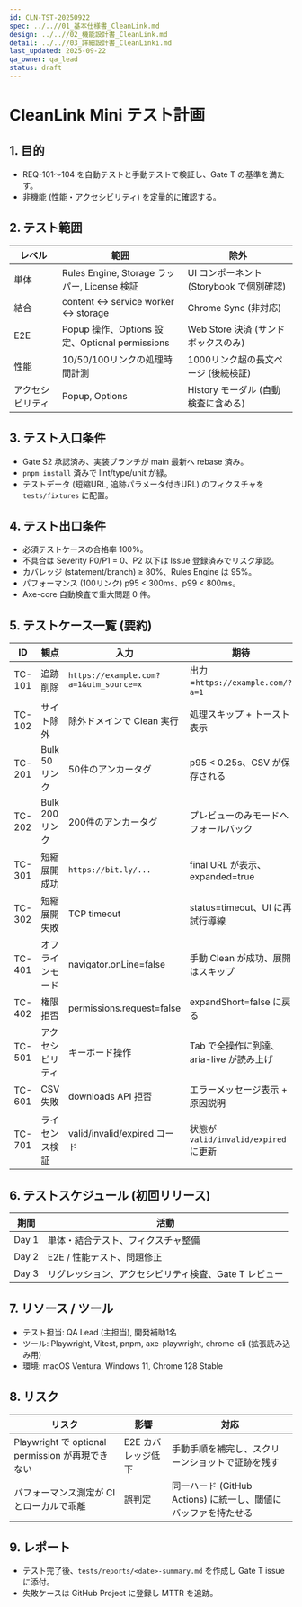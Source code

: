 ```yaml
---
id: CLN-TST-20250922
spec: ../..//01_基本仕様書_CleanLink.md
design: ../..//02_機能設計書_CleanLink.md
detail: ../..//03_詳細設計書_CleanLinki.md
last_updated: 2025-09-22
qa_owner: qa_lead
status: draft
---
```


# CleanLink Mini テスト計画

## 1. 目的
- REQ-101〜104 を自動テストと手動テストで検証し、Gate T の基準を満たす。
- 非機能 (性能・アクセシビリティ) を定量的に確認する。

## 2. テスト範囲
| レベル | 範囲 | 除外 |
|---|---|---|
| 単体 | Rules Engine, Storage ラッパー, License 検証 | UI コンポーネント (Storybook で個別確認) |
| 結合 | content ↔ service worker ↔ storage | Chrome Sync (非対応) |
| E2E | Popup 操作、Options 設定、Optional permissions | Web Store 決済 (サンドボックスのみ) |
| 性能 | 10/50/100リンクの処理時間計測 | 1000リンク超の長文ページ (後続検証) |
| アクセシビリティ | Popup, Options | History モーダル (自動検査に含める) |

## 3. テスト入口条件
- Gate S2 承認済み、実装ブランチが main 最新へ rebase 済み。
- `pnpm install` 済みで lint/type/unit が緑。
- テストデータ (短縮URL, 追跡パラメータ付きURL) のフィクスチャを `tests/fixtures` に配置。

## 4. テスト出口条件
- 必須テストケースの合格率 100%。
- 不具合は Severity P0/P1 = 0、P2 以下は Issue 登録済みでリスク承認。
- カバレッジ (statement/branch) ≥ 80%、Rules Engine は 95%。
- パフォーマンス (100リンク) p95 < 300ms、p99 < 800ms。
- Axe-core 自動検査で重大問題 0 件。

## 5. テストケース一覧 (要約)
| ID | 観点 | 入力 | 期待 |
|---|---|---|---|
| TC-101 | 追跡削除 | `https://example.com?a=1&utm_source=x` | 出力=`https://example.com/?a=1` |
| TC-102 | サイト除外 | 除外ドメインで Clean 実行 | 処理スキップ + トースト表示 |
| TC-201 | Bulk 50リンク | 50件のアンカータグ | p95 < 0.25s、CSV が保存される |
| TC-202 | Bulk 200リンク | 200件のアンカータグ | プレビューのみモードへフォールバック |
| TC-301 | 短縮展開成功 | `https://bit.ly/...` | final URL が表示、expanded=true |
| TC-302 | 短縮展開失敗 | TCP timeout | status=timeout、UI に再試行導線 |
| TC-401 | オフラインモード | navigator.onLine=false | 手動 Clean が成功、展開はスキップ |
| TC-402 | 権限拒否 | permissions.request=false | expandShort=false に戻る |
| TC-501 | アクセシビリティ | キーボード操作 | Tab で全操作に到達、aria-live が読み上げ |
| TC-601 | CSV失敗 | downloads API 拒否 | エラーメッセージ表示 + 原因説明 |
| TC-701 | ライセンス検証 | valid/invalid/expired コード | 状態が `valid/invalid/expired` に更新 |

## 6. テストスケジュール (初回リリース)
| 期間 | 活動 |
|---|---|
| Day 1 | 単体・結合テスト、フィクスチャ整備 |
| Day 2 | E2E / 性能テスト、問題修正 |
| Day 3 | リグレッション、アクセシビリティ検査、Gate T レビュー |

## 7. リソース / ツール
- テスト担当: QA Lead (主担当), 開発補助1名
- ツール: Playwright, Vitest, pnpm, axe-playwright, chrome-cli (拡張読み込み用)
- 環境: macOS Ventura, Windows 11, Chrome 128 Stable

## 8. リスク
| リスク | 影響 | 対応 |
|---|---|---|
| Playwright で optional permission が再現できない | E2E カバレッジ低下 | 手動手順を補完し、スクリーンショットで証跡を残す |
| パフォーマンス測定が CI とローカルで乖離 | 誤判定 | 同一ハード (GitHub Actions) に統一し、閾値にバッファを持たせる |

## 9. レポート
- テスト完了後、`tests/reports/<date>-summary.md` を作成し Gate T issue に添付。
- 失敗ケースは GitHub Project に登録し MTTR を追跡。

